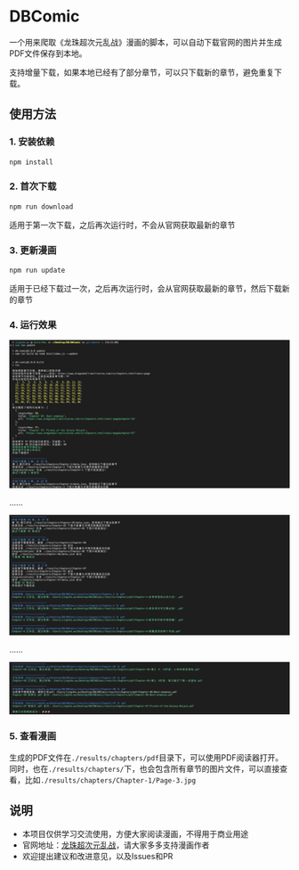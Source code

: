 # DBComic

一个用来爬取《龙珠超次元乱战》漫画的脚本，可以自动下载官网的图片并生成PDF文件保存到本地。

支持增量下载，如果本地已经有了部分章节，可以只下载新的章节，避免重复下载。

## 使用方法

### 1. 安装依赖

```bash
npm install
```

### 2. 首次下载

```bash
npm run download
```

适用于第一次下载，之后再次运行时，不会从官网获取最新的章节

### 3. 更新漫画

```bash
npm run update
```

适用于已经下载过一次，之后再次运行时，会从官网获取最新的章节，然后下载新的章节

### 4. 运行效果

![运行效果](./assets/exec_result_1.png)

......

![运行效果](./assets/exec_result_2.png)

......

![运行效果](./assets/exec_result_3.png)

### 5. 查看漫画

生成的PDF文件在`./results/chapters/pdf`目录下，可以使用PDF阅读器打开。
同时，也在`./results/chapters/`下，也会包含所有章节的图片文件，可以直接查看，比如`./results/chapters/Chapter-1/Page-3.jpg`

## 说明

- 本项目仅供学习交流使用，方便大家阅读漫画，不得用于商业用途
- 官网地址：[龙珠超次元乱战]('https://www.dragonball-multiverse.com/cn/chapters.html?comic=page)，请大家多多支持漫画作者
- 欢迎提出建议和改进意见，以及Issues和PR

